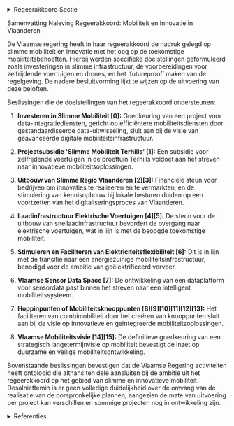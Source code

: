 

<details>
        <summary>Regeerakkoord Sectie </summary>
        <p>1.8 “Slimme” mobiliteit / innovatie Investeringen in slimme infrastructuur bereiden ons voor op de mobiliteit van de toekomst waarbij zelfrijdende voertuigen standaard worden en drones alom circuleren. Vandaag experimen-teert De Lijn al met zelfrijdende bussen en shuttles. Vlaanderen staat echter nog maar in de kinderschoenen op vlak van digitalisering, auto-matisering en innovatie. Op dit vlak schakelen we een versnelling hoger en maken we de regelgeving zgn. ‘futureproof’. We installeren meer dynamische verkeerslichten en -verkeersborden om verkeer beter te laten doorstromen en de uitstoot te beperken. De centrale verkeerscomputer heeft zijn nut bewezen en wordt verder uitgerold in heel Vlaanderen. Met private partners zetten we sterk in op big data en dynamisch verkeersmanagement om de doorstro-ming te bevorderen en de beschikbare digitale mobiliteitsinformatie verbinden we aan elkaar. </p>
        </details> 

Samenvatting Naleving Regeerakkoord: Mobiliteit en Innovatie in Vlaanderen

De Vlaamse regering heeft in haar regeerakkoord de nadruk gelegd op slimme mobiliteit en innovatie met het oog op de toekomstige mobiliteitsbehoeften. Hierbij werden specifieke doelstellingen geformuleerd zoals investeringen in slimme infrastructuur, de voorbereidingen voor zelfrijdende voertuigen en drones, en het ‘futureproof’ maken van de regelgeving. De nadere besluitvorming lijkt te wijzen op de uitvoering van deze beloften.

Beslissingen die de doelstellingen van het regeerakkoord ondersteunen:

1. **Investeren in Slimme Mobiliteit \[0\]:** Goedkeuring van een project voor data-integratiediensten, gericht op efficiëntere mobiliteitsdiensten door gestandaardiseerde data-uitwisseling, sluit aan bij de visie van geavanceerde digitale mobiliteitsinfrastructuur.

2. **Projectsubsidie 'Slimme Mobiliteit Terhills' \[1\]:** Een subsidie voor zelfrijdende voertuigen in de proeftuin Terhills voldoet aan het streven naar innovatieve mobiliteitsoplossingen.

3. **Uitbouw van Slimme Regio Vlaanderen \[2\]\[3\]:** Financiële steun voor bedrijven om innovaties te realiseren en te vermarkten, en de stimulering van kennisopbouw bij lokale besturen duiden op een voortzetten van het digitaliseringsproces van Vlaanderen.

4. **Laadinfrastructuur Elektrische Voertuigen \[4\]\[5\]:** De steun voor de uitbouw van snellaadinfrastructuur bevordert de overgang naar elektrische voertuigen, wat in lijn is met de beoogde toekomstige mobiliteit.

5. **Stimuleren en Faciliteren van Elektriciteitsflexibiliteit \[6\]:** Dit is in lijn met de transitie naar een energiezuinige mobiliteitsinfrastructuur, benodigd voor de ambitie van geëlektrificeerd vervoer.

6. **Vlaamse Sensor Data Space \[7\]:** De ontwikkeling van een dataplatform voor sensordata past binnen het streven naar een intelligent mobiliteitssysteem.

7. **Hoppinpunten of Mobiliteitsknooppunten \[8\]\[9\]\[10\]\[11\]\[12\]\[13\]:** Het faciliteren van combimobiliteit door het creëren van knooppunten sluit aan bij de visie op innovatieve en geïntegreerde mobiliteitsoplossingen.

8. **Vlaamse Mobiliteitsvisie \[14\]\[15\]:** De definitieve goedkeuring van een strategisch langetermijnvisie op mobiliteit bevestigt de inzet op duurzame en veilige mobiliteitsontwikkeling.

Bovenstaande beslissingen bevestigen dat de Vlaamse Regering activiteiten heeft ontplooid die althans ten dele aansluiten bij de ambitie uit het regeerakkoord op het gebied van slimme en innovatieve mobiliteit. Desalniettemin is er geen volledige duidelijkheid over de omvang van de realisatie van de oorspronkelijke plannen, aangezien de mate van uitvoering per project kan verschillen en sommige projecten nog in ontwikkeling zijn.

<details>
        <summary> Referenties</summary>
        **[\[0\]](http://themis.vlaanderen.be/id/nieuwsbrief-info/61A77157364ED90008000004)** : **(2021-12-03)** Plan Vlaamse Veerkracht: Data Integratiediensten voor Slimme Mobiliteit Data Integratiediensten voor Slimme Mobiliteit  De Vlaamse Regering keurt de invulling goed van het relanceproject 'Data Integra... 

**[\[1\]](http://themis.vlaanderen.be/id/resource/f531ef60-4929-11ec-94bb-99a9d1e168fe)** : **(2020-04-10)** Limburgse Reconversie Maatschappij (LRM): 418.000 euro projectsubsidie 'Slimme Mobiliteit Terhills' Ontwerpbesluit van de Vlaamse Regering betreffende de toekenning van een projectsubsidie aan LRM in ... 

**[\[2\]]** : **(2020-07-17)** Uitbouw van Slimme Regio Vlaanderen 

**[\[3\]](http://themis.vlaanderen.be/id/nieuwsbrief-info/60B768D8364ED90008000645)** : **(2021-06-04)** Plan Vlaamse Veerkracht: Uitbouw Slimme Regio Vlaanderen door samenbrengen innovatiecapaciteit ondernemingen en stimuleren implementatie en kennisopbouw bij lokale besturen Uitbouw Slimme Regio Vlaand... 

**[\[4\]](http://themis.vlaanderen.be/id/nieuwsbericht/649DA5D02D77B42474D4EB98)** : **(2023-06-30)** Cofinanciering vanuit Vlaams Klimaatfonds voor ondersteuning oproep laadinfrastructuur elektrische voertuigen gericht op vracht, bussen en stedelijke logistiek   Om de omschakeling naar elektrische vo... 

**[\[5\]](http://themis.vlaanderen.be/id/nieuwsbrief-info/60E478DF364ED900080008C1)** : **(2021-07-09)** Plan Vlaamse Veerkracht: Projectoproep ‘uitrol ultrasnelladers (≥150kW) op parkings langs autosnel- en gewestwegen’ Projectoproep ‘uitrol ultrasnelladers (≥150kW) op parkings langs autosnel- en gewest... 

**[\[6\]](http://themis.vlaanderen.be/id/nieuwsbrief-info/6358E4191EA6B745D23CC8B7)** : **(2022-10-28)** Visienota 'Flexibiliteitsplan 2025': flexibiliteit op elektriciteitsdistributienet en het plaatselijk vervoernet verder stimuleren en faciliteren   Een verdere groei van hernieuwbare energiebronnen zo... 

**[\[7\]](http://themis.vlaanderen.be/id/nieuwsbrief-info/616590C1364ED90009000483)** : **(2021-10-15)** Plan Vlaamse Veerkracht: Vlaamse Sensor Data Space Vlaamse Sensor Data Space  De Vlaamse Regering keurt de invulling goed van het relanceproject 'Vlaamse Sensor Data Space' met de bijbehorende eenmali... 

**[\[8\]](http://themis.vlaanderen.be/id/nieuwsbrief-info/6194C901364ED90008000173)** : **(2021-11-19)** Impulsprogramma binnenvaart: subsidieregeling Voorontwerp van besluit van de Vlaamse Regering betreffende een vierjarige subsidieregeling ter bevordering van de hinterlandconnectiviteit van de Vlaamse... 

**[\[9\]](http://themis.vlaanderen.be/id/nieuwsbrief-info/60ED6017364ED90008001431)** : **(2021-07-16)** Implementatiekader hoppinpunten of mobiliteitsknooppunten Voorontwerp van besluit van de Vlaamse Regering over de Hoppinpunten en tot wijziging van het besluit van de Vlaamse Regering van 25 januari 2... 

**[\[10\]](http://themis.vlaanderen.be/id/nieuwsbrief-info/6194C9B7364ED90008000174)** : **(2021-11-19)** Implementatiekader hoppinpunten of mobiliteitsknooppunten Voorontwerp van besluit van de Vlaamse Regering over de Hoppinpunten en tot wijziging van het besluit van de Vlaamse Regering van 25 januari 2... 

**[\[11\]](http://themis.vlaanderen.be/id/resource/915df990-4927-11ec-94bb-99a9d1e168fe)** : **(2020-09-11)** Regelgevend kader Mobipunten Voorontwerp van besluit van de Vlaamse Regering betreffende de mobipunten en tot wijziging van het besluit van de Vlaamse Regering van 25 januari 2013 tot bepaling van de ... 

**[\[12\]](http://themis.vlaanderen.be/id/resource/d862f980-4927-11ec-94bb-99a9d1e168fe)** : **(2020-07-17)** Regelgevend kader Mobipunten Voorontwerp van besluit van de Vlaamse Regering betreffende de mobipunten en tot wijziging van het besluit van de Vlaamse Regering van 25 januari 2013 tot bepaling van de ... 

**[\[13\]](http://themis.vlaanderen.be/id/nieuwsbrief-info/6202966DD5F0FAFA87AFAD58)** : **(2022-02-11)** Implementatiekader hoppinpunten of mobiliteitsknooppunten Ontwerpbesluit van de Vlaamse Regering over de Hoppinpunten en tot wijziging van het besluit van de Vlaamse Regering van 25 januari 2013 tot b... 

**[\[14\]](http://themis.vlaanderen.be/id/nieuwsbrief-info/60B74FB0364ED90008000644)** : **(2021-06-04)** Vlaamse Mobiliteitsvisie Voorontwerp van besluit van de Vlaamse Regering tot vaststelling van de Vlaamse Mobiliteitsvisie  De Vlaamse Regering hecht haar principiële goedkeuring aan het besluit met de... 

**[\[15\]](http://themis.vlaanderen.be/id/nieuwsbrief-info/60E47060364ED900080008B2)** : **(2021-07-09)** Vlaamse Mobiliteitsvisie Ontwerpbesluit van de Vlaamse Regering tot vaststelling van de Vlaamse Mobiliteitsvisie  ​Na advies van de MORA, de Federale Regering, het Brussels Hoofdstedelijk Gewest en he... 
        </details> 

